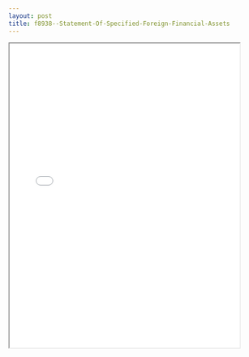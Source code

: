 ```yaml
---
layout: post
title: f8938--Statement-Of-Specified-Foreign-Financial-Assets
---
```


<div class="pdf-container">
<iframe src="/ea//_pdf-2-md/f8938--Statement-Of-Specified-Foreign-Financial-Assets.pdf" height="600" width="90%" allowFullScreen="true"></iframe>
</div>

